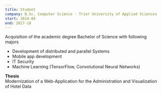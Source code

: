 ```yaml
---
title: Student
company: B.Sc. Computer Science · Trier University of Applied Sciences
start: 2014-04
end: 2017-10
---
```


Acquisition of the academic degree Bachelor of Science with following majors

- Development of distributed and parallel Systems
- Mobile app development
- IT Security
- Machine Learning (TensorFlow, Convolutional Neural Networks) 

**Thesis**
\
Modernization of a Web-Application for the Administration and Visualization of Hotel Data
